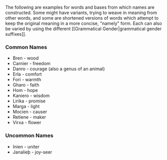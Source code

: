 The following are examples for words and bases from which names are constructed. Some might have variants, trying to weave in meaning from other words, and some are shortened versions of words which attempt to keep the original meaning in a more concise, "namely" form. Each can also be varied by using the different [[Grammatical Gender|grammatical gender suffixes]].

### Common Names

* Bren - wood
* Carnier - freedom
* Danro - courage (also a genus of an animal)
* Erla - comfort
* Fori - warmth
* Gharo - faith
* Hom - hope
* Kaniero - wisdom
* Lirika - promise
* Marga - light
* Mocien - causer
* Retiene - maker
* Virxa - flower

### Uncommon Names

* Inien - uniter
* Janalieþ - joy-seer
